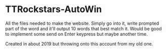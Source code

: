 # TTRockstars-AutoWin
All the files needed to make the website. Simply go into it, write prompted part of the word and it'll output 10 words that best match it. Would be good to implement some send on Enter keypress but maybe another time.

Created in about 2019 but throwing onto this account from my old one.
